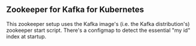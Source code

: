 ## Zookeeper for Kafka for Kubernetes

This zookeeper setup uses the Kafka image's (i.e. the Kafka distribution's) zookeeper start script. There's a configmap to detect the essential "my id" index at startup.

